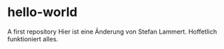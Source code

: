 # hello-world
A first repository
Hier ist eine Änderung von Stefan Lammert. Hoffetlich funktioniert alles.
